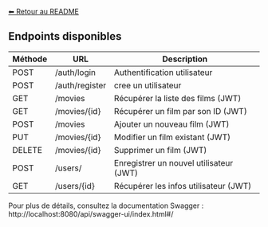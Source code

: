 [⬅ Retour au README](../README.md)

## Endpoints disponibles

| Méthode | URL            | Description                         |
|---------|----------------|-------------------------------------|
| POST    | /auth/login    | Authentification utilisateur        |
| POST    | /auth/register | cree un utilisateur                 |
| GET     | /movies        | Récupérer la liste des films (JWT)  |
| GET     | /movies/{id}   | Récupérer un film par son ID  (JWT) |
| POST    | /movies        | Ajouter un nouveau film       (JWT) |
| PUT     | /movies/{id}   | Modifier un film existant   (JWT)   |
| DELETE  | /movies/{id}   | Supprimer un film        (JWT)      |
| POST    | /users/        | Enregistrer un nouvel utilisateur (JWT)   |
| GET     | /users/{id}    | Récupérer les infos utilisateur  (JWT)    |

Pour plus de détails, consultez la documentation Swagger :  
http://localhost:8080/api/swagger-ui/index.html#/

